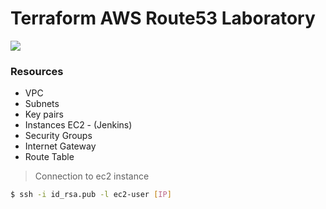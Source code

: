 # Terraform AWS Route53 Laboratory

<img src="https://www.adictosaltrabajo.com/wp-content/uploads/2020/06/og-image-large-e60c82fe-1068x561.png"/>

### Resources
* VPC
* Subnets
* Key pairs
* Instances EC2 - (Jenkins)
* Security Groups
* Internet Gateway
* Route Table

> Connection to ec2 instance
```bash
$ ssh -i id_rsa.pub -l ec2-user [IP] 
```
